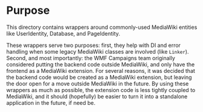 Purpose
======================

This directory contains wrappers around commonly-used MediaWiki entities like UserIdentity, Database, and PageIdentity.

These wrappers serve two purposes: first, they help with DI and error handling when some legacy MediaWiki classes are involved (like `Linker`).
Second, and most importantly: the WMF Campaigns team originally considered putting the backend code outside MediaWiki, and only have
the frontend as a MediaWiki extension. For several reasons, it was decided that the backend code would be created as a MediaWiki extension,
but leaving the door open for a move outside MediaWiki in the future. By using these wrappers as much as possible, the extension code
is less tightly coupled to MediaWiki, and it should (hopefully) be easier to turn it into a standalone application in the future, if need be.
